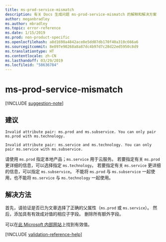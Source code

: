 ```yaml
---
title: ms-prod-service-mismatch
description: 有关 Docs 生成问题 ms-prod-service-mismatch 的解释和解决方案
author: meganbradley
ms.author: mbradley
ms.topic: error-reference
ms.date: 1/15/2019
ms.prod: non-product-specific
ms.openlocfilehash: a8d1698a4842ace0e5dd07db170f40a310c666a6
ms.sourcegitcommit: 8e897e90268a8a87dc4b97d7c28d22ed5950c8d9
ms.translationtype: HT
ms.contentlocale: zh-CN
ms.lasthandoff: 03/29/2019
ms.locfileid: "58636784"
---
```

# <a name="ms-prod-service-mismatch"></a>ms-prod-service-mismatch

[!INCLUDE [suggestion-note](includes/suggestion-note.md)]

## <a name="suggestion"></a>建议

`Invalid attribute pair: ms.prod and ms.subservice. You can only pair ms.prod with ms.technology.`

`Invalid attribute pair: ms.service and ms.technology. You can only pair ms.service with ms.subservice.`

请使用 `ms.prod` 指定本地产品；`ms.service` 用于云服务。 若要指定有关 `ms.prod` 更详细的信息，可以选择指定 `ms.technology`。 若要指定有关 `ms.service` 更详细的信息，可以指定 `ms.subservice`。 不能将 `ms.prod` 与 `ms.subservice` 一起使用，也不能将 `ms.service` 与 `ms.technology` 一起使用。

## <a name="resolution"></a>解决方法

首先，请验证是否已为文章选择了正确的父属性（`ms.prod` 或 `ms.service`）。 然后，添加具有有效成对值的相应子字段。 删除所有额外字段。

可以在[此 Microsoft 内部网站](https://docsmetadatatool.azurewebsites.net/allowlists)上找到有效值。

<!--make sure to add this file to your includes folder and verify the path-->
[!INCLUDE [validation-reference-help](includes/validation-reference-help.md)]
